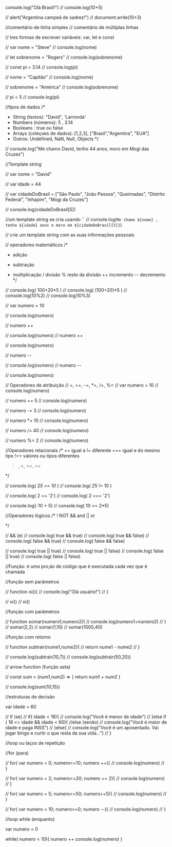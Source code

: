  console.log("Olá Brasil!")
// console.log(10+5)

// alert("Argentina campeã de xadrez!")
// document.write(10+3)

//comentário de linha simples
// comentário de múltiplas linhas


// tres formas de escrever variáveis: var, let e const

// var nome = "Steve"
// console.log(nome)

// let sobrenome = "Rogers"
// console.log(sobrenome)

// const pi = 3.14
// console.log(pi)

// nome = "Capitão"
// console.log(nome)

// sobrenome = "América"
// console.log(sobrenome)

// pi = 5
// console.log(pi)

//tipos de dados 
/*
- String (textos): "David", 'Larronda'
- Numbers (números): 5 , 3.14
- Booleans : true ou false
- Arrays (coleçoes de dados): [1,2,3], ["Brasil","Argentina", "EUA"]
- Outros: Undefined, NaN, Null, Objects
*/

// console.log("Me chamo David, tenho 44 anos, moro em Mogi das Cruzes")

//Template string

// var nome = "David"

// var idade = 44

// var cidadeDoBrasil = ["São Paulo", "João Pessoa", "Queimadas", "Distrito Federal", "Inhapim", "Mogi da Cruzes"]

// console.log(cidadeDoBrasil[5])

//um template string se cria usando ``
// console.log(`Me chamo ${nome} , tenho ${idade} anos e moro em ${cidadeDoBrasil[5]}`)

// crie um template string com as suas informações pessoais

// operadores matemáticos
/*
+ adição
- subtração
* multiplicação
/ divisão
% resto da divisão
++ incremento
-- decremento
 */

// console.log( 100+20*5 )
// console.log( (100+20)*5 )
// console.log(10%2)
// console.log(10%3)

// var numero = 10

// console.log(numero)

// numero ++

// console.log(numero)
// numero ++

// console.log(numero)

// numero --

// console.log(numero)
// numero --

// console.log(numero)

// Operadores de atribuição
// =, =+, -=, *=, /=, %=
// var numero = 10
// console.log(numero)

// numero += 5
// console.log(numero)

// numero -= 3
// console.log(numero)

// numero *= 10
// console.log(numero)

// numero /= 40
// console.log(numero)

// numero %= 2
// console.log(numero)

//Operadores relacionais
/*
== igual a 
!= diferente
=== igual e do mesmo tipo
!== valores ou tipos diferentes
>, <, >=, <=

 */

// console.log( 2*5 == 10 )
// console.log( 2*5 != 10 )

// console.log( 2 == '2')
// console.log( 2 === '2')

// console.log(-10 > 5)
// console.log( 10 <= 2*5)

//Operadores lógicos
/*
! NOT 
&& and 
|| or

 */

//  && (e)
// console.log( true && true)
// console.log( true && false)
// console.log( false && true)
// console.log( false && false)

// console.log( true || true)
// console.log( true || false)
// console.log( false || true)
// console.log( false || false)

//Função: é uma pro;áo de código que é executada cada vez que é chamada

//função sem parâmetros

// function oi(){
//   console.log("Olá usuário!")
// }

// oi()
// oi()

//função com parâmetros

// function somar(numero1,numero2){
//   console.log(numero1+numero2)
// }
// somar(2,2)
// somar(1,10)
// somar(1000,40)

//função com retorno

// function subtrair(nume1,nume2){
//   return nume1 - nume2
// }

// console.log(subtrair(10,7))
// console.log(subtrair(50,20))

// arrow function (função seta)

// const sum = (num1,num2) => { return num1 + num2 }

// console.log(sum(10,15))

//estruturas de decisão

var idade = 60

// if (se)
// if( idade < 18){
//  console.log("Você é menor de idade")
// }else if ( 18 <= idade && idade < 60){ //else (senão)
//   console.log("Você é maior de idade e paga INSS")
// }else{
//   console.log("Você é um aposentado. Vai jogar bingo e curtir o que resta da sua vida...")
// }

//loop ou laços de repetição

//for (para)

// for( var numero = 0; numero<=10; numero ++){
//  console.log(numero)
// }

// for( var numero = 2; numero<=20; numero += 2){
//  console.log(numero)
// }

// for( var numero = 5; numero<=50; numero+=5){
// console.log(numero)
// }

// for( var numero = 10; numero>=0; numero --){
// console.log(numero)
// }

//loop while (enquanto)

var numero = 0

while( numero < 10){
numero ++
console.log(numero)
}








